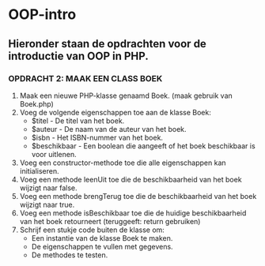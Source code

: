 # OOP-intro

## Hieronder staan de opdrachten voor de introductie van OOP in PHP.

### OPDRACHT 2: MAAK EEN CLASS BOEK
1.	Maak een nieuwe PHP-klasse genaamd Boek. (maak gebruik van Boek.php)
2.	Voeg de volgende eigenschappen toe aan de klasse Boek:
    -	$titel - De titel van het boek.
    -   $auteur - De naam van de auteur van het boek.
    -	$isbn - Het ISBN-nummer van het boek.
    -	$beschikbaar - Een boolean die aangeeft of het boek beschikbaar is voor uitlenen.
3.	Voeg een constructor-methode toe die alle eigenschappen kan initialiseren.
4.	Voeg een methode leenUit toe die de beschikbaarheid van het boek wijzigt naar false.
5.	Voeg een methode brengTerug toe die de beschikbaarheid van het boek wijzigt naar true.
6.	Voeg een methode isBeschikbaar toe die de huidige beschikbaarheid van het boek retourneert (teruggeeft: return gebruiken)
7.	Schrijf een stukje code buiten de klasse om:
    -	Een instantie van de klasse Boek te maken.
    -	De eigenschappen te vullen met gegevens.
    -	De methodes te testen.

